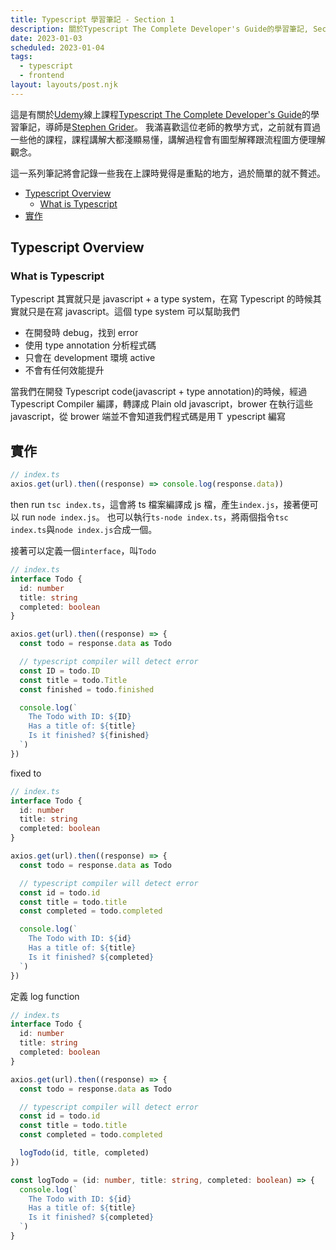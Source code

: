 ```yaml
---
title: Typescript 學習筆記 - Section 1
description: 關於Typescript The Complete Developer's Guide的學習筆記, Section 1
date: 2023-01-03
scheduled: 2023-01-04
tags:
  - typescript
  - frontend
layout: layouts/post.njk
---
```


這是有關於[Udemy](https://www.udemy.com/)線上課程[Typescript The Complete Developer's Guide](https://www.udemy.com/course/typescript-the-complete-developers-guide/)的學習筆記，導師是[Stephen Grider](https://www.udemy.com/user/sgslo/)。
我滿喜歡這位老師的教學方式，之前就有買過一些他的課程，課程講解大都淺顯易懂，講解過程會有圖型解釋跟流程圖方便理解觀念。

這一系列筆記將會記錄一些我在上課時覺得是重點的地方，過於簡單的就不贅述。

- [Typescript Overview](#typescript-overview)
  - [What is Typescript](#what-is-typescript)
- [實作](#實作)

## Typescript Overview

### What is Typescript

Typescript 其實就只是 javascript + a type system，在寫 Typescript 的時候其實就只是在寫 javascript。這個 type system 可以幫助我們

- 在開發時 debug，找到 error
- 使用 type annotation 分析程式碼
- 只會在 development 環境 active
- 不會有任何效能提升

當我們在開發 Typescript code(javascript + type annotation)的時候，經過 Typescript Compiler 編譯，轉譯成 Plain old javascript，brower 在執行這些 javascript，從 brower 端並不會知道我們程式碼是用Ｔ ypescript 編寫

## 實作

```js
// index.ts
axios.get(url).then((response) => console.log(response.data))
```

then run `tsc index.ts`，這會將 ts 檔案編譯成 js 檔，產生`index.js`，接著便可以 run `node index.js`。
也可以執行`ts-node index.ts`，將兩個指令`tsc index.ts`與`node index.js`合成一個。

接著可以定義一個`interface`，叫`Todo`

```ts
// index.ts
interface Todo {
  id: number
  title: string
  completed: boolean
}

axios.get(url).then((response) => {
  const todo = response.data as Todo

  // typescript compiler will detect error
  const ID = todo.ID
  const title = todo.Title
  const finished = todo.finished

  console.log(`
    The Todo with ID: ${ID}
    Has a title of: ${title}
    Is it finished? ${finished}
  `)
})
```

fixed to

```ts
// index.ts
interface Todo {
  id: number
  title: string
  completed: boolean
}

axios.get(url).then((response) => {
  const todo = response.data as Todo

  // typescript compiler will detect error
  const id = todo.id
  const title = todo.title
  const completed = todo.completed

  console.log(`
    The Todo with ID: ${id}
    Has a title of: ${title}
    Is it finished? ${completed}
  `)
})
```

定義 log function

```ts
// index.ts
interface Todo {
  id: number
  title: string
  completed: boolean
}

axios.get(url).then((response) => {
  const todo = response.data as Todo

  // typescript compiler will detect error
  const id = todo.id
  const title = todo.title
  const completed = todo.completed

  logTodo(id, title, completed)
})

const logTodo = (id: number, title: string, completed: boolean) => {
  console.log(`
    The Todo with ID: ${id}
    Has a title of: ${title}
    Is it finished? ${completed}
  `)
}
```

